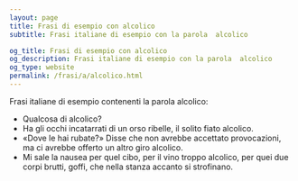 ```yaml
---
layout: page
title: Frasi di esempio con alcolico 
subtitle: Frasi italiane di esempio con la parola  alcolico

og_title: Frasi di esempio con alcolico 
og_description: Frasi italiane di esempio con la parola  alcolico
og_type: website
permalink: /frasi/a/alcolico.html
---
```


Frasi italiane di esempio contenenti la parola alcolico:


- Qualcosa di alcolico?
- Ha gli occhi incatarrati di un orso ribelle, il solito fiato alcolico.
- «Dove le hai rubate?» Disse che non avrebbe accettato provocazioni, ma ci avrebbe offerto un altro giro alcolico.
- Mi sale la nausea per quel cibo, per il vino troppo alcolico, per quei due corpi brutti, goffi, che nella stanza accanto si strofinano.
